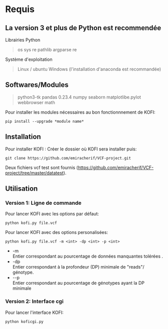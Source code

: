 # Requis

## La version 3 et plus de Python est recommendée 
Librairies Python
> os
> sys
> re
> pathlib
> argparse
> re

Système d'exploitation 
> Linux / ubuntu 
> Windows (l'installation d'anaconda est recommandée) 

## Softwares/Modules
> python3-tk
> pandas 0.23.4
> numpy
> seaborn
> matplotlibe.pylot
> webbrowser
> math

Pour installer les modules nécessaires au bon fonctionnnement de KOFI:
```
pip install --upgrade *module name*
```
## Installation
Pour installer KOFI :
Créer le dossier où KOFI sera installer puis:
```
git clone https://github.com/emiracherif/VCF-project.git
```
Deux fichiers vcf test sont fournis (https://github.com/emiracherif/VCF-project/tree/master/datatest).
## Utilisation
### Version 1: Ligne de commande
Pour lancer KOFI avec les options par défaut:
```
python kofi.py file.vcf
```

Pour lancer KOFI avec des options personalisées:
```
python kofi.py file.vcf -m <int> -dp <int> -p <int>
```
- -m  
Entier correspondant au pourcentage de données manquantes tolérées . 
- -dp  
Entier correspondant à la profondeur (DP) minimale de "reads"/ génotype.
- --p  
Entier correspondant au pourcentage de génotypes ayant la DP minimale

### Version 2: Interface cgi
Pour lancer l'interface KOFI:
```
python koficgi.py
```






